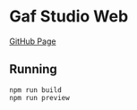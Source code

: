 # Gaf Studio Web

[GitHub Page](https://takingdoms.github.io/gaf-studio-web/)

## Running
```
npm run build
npm run preview
```
